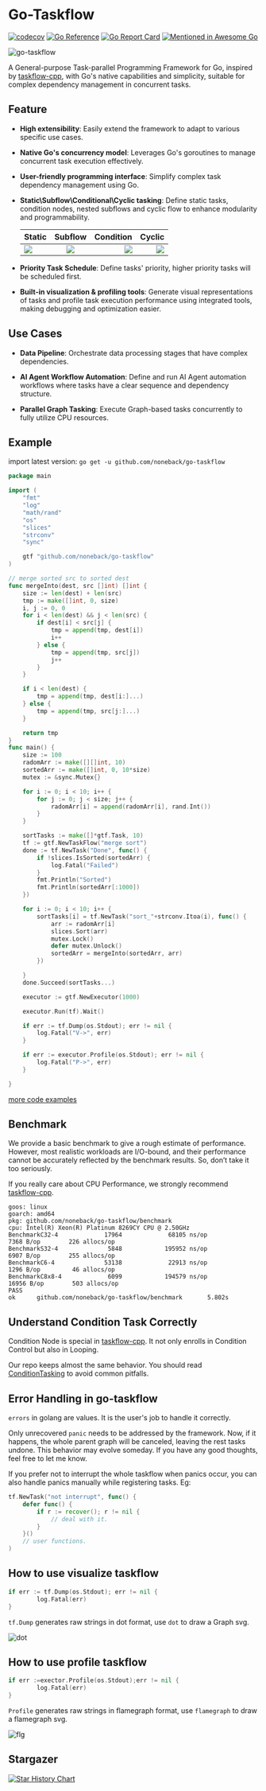# Go-Taskflow
[![codecov](https://codecov.io/github/noneback/go-taskflow/graph/badge.svg?token=CITXYA10C6)](https://codecov.io/github/noneback/go-taskflow)
[![Go Reference](https://pkg.go.dev/badge/github.com/noneback/go-taskflow.svg)](https://pkg.go.dev/github.com/noneback/go-taskflow)
[![Go Report Card](https://goreportcard.com/badge/github.com/noneback/go-taskflow)](https://goreportcard.com/report/github.com/noneback/go-taskflow)
[![Mentioned in Awesome Go](https://awesome.re/mentioned-badge.svg)](https://github.com/avelino/awesome-go)

![go-taskflow](https://socialify.git.ci/noneback/go-taskflow/image?description=1&language=1&name=1&pattern=Solid&theme=Auto)

A General-purpose Task-parallel Programming Framework for Go, inspired by [taskflow-cpp](https://github.com/taskflow/taskflow), with Go's native capabilities and simplicity, suitable for complex dependency management in concurrent tasks.

## Feature
- **High extensibility**: Easily extend the framework to adapt to various specific use cases.

- **Native Go's concurrency model**: Leverages Go's goroutines to manage concurrent task execution effectively.

- **User-friendly programming interface**: Simplify complex task dependency management using Go.

- **Static\Subflow\Conditional\Cyclic tasking**: Define static tasks, condition nodes, nested subflows and cyclic flow to enhance modularity and programmability.

	| Static | Subflow | Condition | Cyclic |
	|:-----------|:------------:|------------:|------------:|
	| ![](image/simple.svg)     |   ![](image/subflow.svg)   |      ![](image/condition.svg) |      ![](image/loop.svg) |

- **Priority Task Schedule**: Define tasks' priority, higher priority tasks will be scheduled first.

- **Built-in visualization & profiling tools**: Generate visual representations of tasks and profile task execution performance using integrated tools, making debugging and optimization easier.

## Use Cases

- **Data Pipeline**: Orchestrate data processing stages that have complex dependencies.

- **AI Agent Workflow Automation**: Define and run AI Agent automation workflows where tasks have a clear sequence and dependency structure.

- **Parallel Graph Tasking**: Execute Graph-based tasks concurrently to fully utilize CPU resources.

## Example
import latest version: `go get -u github.com/noneback/go-taskflow`

```go
package main

import (
	"fmt"
	"log"
	"math/rand"
	"os"
	"slices"
	"strconv"
	"sync"

	gtf "github.com/noneback/go-taskflow"
)

// merge sorted src to sorted dest
func mergeInto(dest, src []int) []int {
	size := len(dest) + len(src)
	tmp := make([]int, 0, size)
	i, j := 0, 0
	for i < len(dest) && j < len(src) {
		if dest[i] < src[j] {
			tmp = append(tmp, dest[i])
			i++
		} else {
			tmp = append(tmp, src[j])
			j++
		}
	}

	if i < len(dest) {
		tmp = append(tmp, dest[i:]...)
	} else {
		tmp = append(tmp, src[j:]...)
	}

	return tmp
}
func main() {
	size := 100
	radomArr := make([][]int, 10)
	sortedArr := make([]int, 0, 10*size)
	mutex := &sync.Mutex{}

	for i := 0; i < 10; i++ {
		for j := 0; j < size; j++ {
			radomArr[i] = append(radomArr[i], rand.Int())
		}
	}

	sortTasks := make([]*gtf.Task, 10)
	tf := gtf.NewTaskFlow("merge sort")
	done := tf.NewTask("Done", func() {
		if !slices.IsSorted(sortedArr) {
			log.Fatal("Failed")
		}
		fmt.Println("Sorted")
		fmt.Println(sortedArr[:1000])
	})

	for i := 0; i < 10; i++ {
		sortTasks[i] = tf.NewTask("sort_"+strconv.Itoa(i), func() {
			arr := radomArr[i]
			slices.Sort(arr)
			mutex.Lock()
			defer mutex.Unlock()
			sortedArr = mergeInto(sortedArr, arr)
		})

	}
	done.Succeed(sortTasks...)

	executor := gtf.NewExecutor(1000)

	executor.Run(tf).Wait()

	if err := tf.Dump(os.Stdout); err != nil {
		log.Fatal("V->", err)
	}

	if err := executor.Profile(os.Stdout); err != nil {
		log.Fatal("P->", err)
	}

}
```

[more code examples](https://github.com/noneback/go-taskflow/tree/main/examples)

## Benchmark
We provide a basic benchmark to give a rough estimate of performance. However, most realistic workloads are I/O-bound, and their performance cannot be accurately reflected by the benchmark results. So, don’t take it too seriously.

If you really care about CPU Performance, we strongly recommend [taskflow-cpp](https://github.com/taskflow/taskflow).

```plaintext
goos: linux
goarch: amd64
pkg: github.com/noneback/go-taskflow/benchmark
cpu: Intel(R) Xeon(R) Platinum 8269CY CPU @ 2.50GHz
BenchmarkC32-4             17964             68105 ns/op            7368 B/op        226 allocs/op
BenchmarkS32-4              5848            195952 ns/op            6907 B/op        255 allocs/op
BenchmarkC6-4              53138             22913 ns/op            1296 B/op         46 allocs/op
BenchmarkC8x8-4             6099            194579 ns/op           16956 B/op        503 allocs/op
PASS
ok      github.com/noneback/go-taskflow/benchmark       5.802s
```

## Understand Condition Task Correctly
Condition Node is special in [taskflow-cpp](https://github.com/taskflow/taskflow). It not only enrolls in Condition Control but also in Looping.

Our repo keeps almost the same behavior. You should read [ConditionTasking](https://taskflow.github.io/taskflow/ConditionalTasking.html) to avoid common pitfalls.

## Error Handling in go-taskflow

`errors` in golang are values. It is the user's job to handle it correctly. 

Only unrecovered `panic` needs to be addressed by the framework. Now, if it happens, the whole parent graph will be canceled, leaving the rest tasks undone. This behavior may evolve someday. If you have any good thoughts, feel free to let me know.

If you prefer not to interrupt the whole taskflow when panics occur, you can also handle panics manually while registering tasks.
Eg: 
```go
tf.NewTask("not interrupt", func() {
	defer func() {
		if r := recover(); r != nil {
			// deal with it.
		}
	}()
	// user functions.
)
```

## How to use visualize taskflow
```go
if err := tf.Dump(os.Stdout); err != nil {
		log.Fatal(err)
}
```
`tf.Dump` generates raw strings in dot format, use `dot` to draw a Graph svg.

![dot](image/desc.svg)

## How to use profile taskflow
```go
if err :=exector.Profile(os.Stdout);err != nil {
		log.Fatal(err)
}
```

`Profile` generates raw strings in flamegraph format, use `flamegraph` to draw a flamegraph svg.

![flg](image/fl.svg)

## Stargazer
[![Star History Chart](https://api.star-history.com/svg?repos=noneback/go-taskflow&type=Date)](https://star-history.com/#noneback/go-taskflow&Date)

